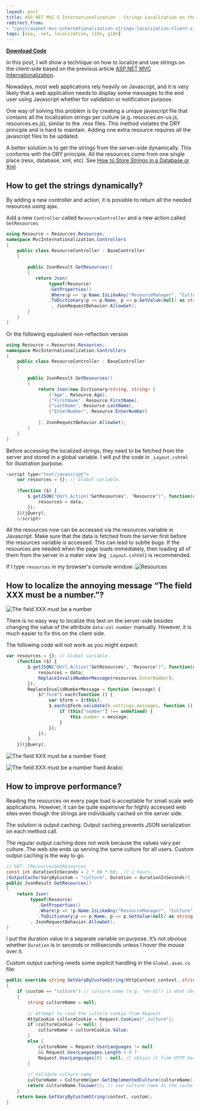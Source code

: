 ```yaml
---
layout: post
title: ASP.NET MVC 5 Internationalization · Strings Localization on the client-side
redirect_from:
- "/post/aspnet-mvc-internationalization-strings-localization-client-side.aspx.html"
tags: [asp, .net, localization, i18n, g10n]
---
```

**[Download Code](/attachments/posts/archived/aspnet-mvc-internationalization-strings-localization-client-side.zip)**


In this post, I will show a technique on how to localize and use strings on the client-side based on the previous article [ASP.NET MVC Internationalization](/post/aspnet-mvc-internationalization.aspx).

Nowadays, most web applications rely heavily on Javascript, and it is very likely that a web application needs to display some messages to the end user using Javascript whether for validation or notification purpose.

One way of solving this problem is by creating a unique javascript file that contains all the localization strings per culture (e.g. resouces.en-us.js, resources.es.js), similar to the .resx files. This method violates the DRY principle and is hard to maintain. Adding one extra resource requires all the javascript files to be updated. 

A better solution is to get the strings from the server-side dynamically. This conforms with the DRY principle. All the resources come from one single place (resx, database, xml, etc). See [How to Store Strings in a Database or Xml](/post/aspnet-mvc-internationalization-store-strings-in-database-or-xml.aspx)

## How to get the strings dynamically?
By adding a new controller and action, it is possible to return all the needed resources using ajax.

Add a new `Controller` called `ResourceController` and a new action called `GetResources`

```csharp
using Resource = Resources.Resources;
namespace MvcInternationalization.Controllers
{
    public class ResourceController : BaseController
    {
         
        public JsonResult GetResources()
        {
           return Json(
                typeof(Resource)
                .GetProperties()
                .Where(p => !p.Name.IsLikeAny("ResourceManager", "Culture")) // Skip the properties you don't need on the client side.
                .ToDictionary(p => p.Name, p => p.GetValue(null) as string)
                 , JsonRequestBehavior.AllowGet);
        }
    }
}
```
Or the following equivalent non-reflection version
```csharp
using Resource = Resources.Resources;
namespace MvcInternationalization.Controllers
{
    public class ResourceController : BaseController
    {
         
        public JsonResult GetResources()
        {
            return Json(new Dictionary<string, string> { 
                {"Age", Resource.Age},
                {"FirstName", Resource.FirstName},
                {"LastName", Resource.LastName},
                {"EnterNumber", Resource.EnterNumber}
                    
            }, JsonRequestBehavior.AllowGet);
        }
    }
}
```

Before accessing the localized strings, they need to be fetched from the server and stored in a global variable. I will put the code in `_Layout.cshtml` for illustration purpose. 

```javascript
<script type="text/javascript">
    var resources = {}; // Global variable.
     
    (function ($) {
        $.getJSON("@Url.Action("GetResources", "Resource")", function(data){
            resources = data;
        });
    })(jQuery);
    </script>
```
All the resources now can be accessed via the resources variable in Javascript. Make sure that the data is fetched from the server first before the resources variable is accessed. This can lead to subtle bugs. If the resources are needed when the page loads immediately, then loading all of them from the server in a mater view (eg `_Layout.cshtml`) is recommended. 

If I type `resources` in my browser's console window:
![Resources](/images/posts/archived/aspnet-mvc-internationalization-strings-localization-client-side-1.png "Resources")

## How to localize the annoying message “The field XXX must be a number.”?

![The field XXX must be a number](/images/posts/archived/aspnet-mvc-internationalization-strings-localization-client-side-2.png "The field XXX must be a number")

There is no easy way to localize this text on the server-side besides changing the value of the attribute `data-val-number` manually. However, it is much easier to fix this on the client side.

The following code will not work as you might expect: 
```javascript
var resources = {}; // Global variable.
    (function ($) {
        $.getJSON("@Url.Action("GetResources", "Resource")", function(data){
            resources = data;
            ReplaceInvalidNumberMessage(resources.EnterNumber);
        });
        ReplaceInvalidNumberMessage = function (message) {
            $("form").each(function () {
                var $form = $(this);
                $.each($form.validate().settings.messages, function () {
                    if (this["number"] !== undefined) {
                        this.number = message;
                    }
                });
            });
        }
    })(jQuery);
```
![The field XXX must be a number fixed](/images/posts/archived/aspnet-mvc-internationalization-strings-localization-client-side-3.png "The field XXX must be a number fixed")

![The field XXX must be a number fixed Arabic](/images/posts/archived/aspnet-mvc-internationalization-strings-localization-client-side-4.png "The field XXX must be a number fixed Arabic")

## How to improve performance?

Reading the resources on every page load is acceptable for small scale web applications. However, it can be quite expensive for highly accessed web sites even though the strings are individually cached on the server side.

The solution is output caching. Output caching prevents JSON serialization on each method call. 

The regular output caching does not work because the values vary per culture. The web site ends up serving the same culture for all users. Custom output caching is the way to go. 

```csharp
// GET: /Resource/GetResources
const int durationInSeconds = 2 * 60 * 60;  // 2 hours.
[OutputCache(VaryByCustom = "culture", Duration = durationInSeconds)] 
public JsonResult GetResources()
{
    return Json(
         typeof(Resource)
            .GetProperties()
            .Where(p => !p.Name.IsLikeAny("ResourceManager", "Culture")) // Skip the properties you don't need on the client side.
            .ToDictionary(p => p.Name, p => p.GetValue(null) as string)
         , JsonRequestBehavior.AllowGet);
}
```
I put the duration value in a separate variable on purpose. It’s not obvious whether `Duration` is in seconds or milliseconds unless I hover the mouse over it. 

Custom output caching needs some explicit handling in the `Global.asax.cs` file: 

```csharp
public override string GetVaryByCustomString(HttpContext context, string custom)
{            
    if (custom == "culture") // culture name (e.g. "en-US") is what should vary caching
    {
        string cultureName = null;
               
        // Attempt to read the culture cookie from Request
        HttpCookie cultureCookie = Request.Cookies["_culture"];
        if (cultureCookie != null) {
            cultureName = cultureCookie.Value;
        }
        else {
            cultureName = Request.UserLanguages != null
            && Request.UserLanguages.Length > 0 ? 
            Request.UserLanguages[0] : null; // obtain it from HTTP header AcceptLanguages
        }
                 
        // Validate culture name
        cultureName = CultureHelper.GetImplementedCulture(cultureName);
        return cultureName.ToLower(); // use culture name as the cache key, "es", "en-us", "es-cl", etc.
    }
    return base.GetVaryByCustomString(context, custom);
}
```







